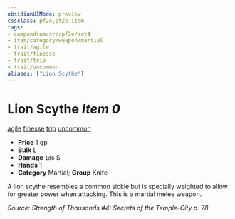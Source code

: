 ```yaml
---
obsidianUIMode: preview
cssclass: pf2e,pf2e-item
tags:
- compendium/src/pf2e/sot4
- item/category/weapon/martial
- trait/agile
- trait/finesse
- trait/trip
- trait/uncommon
aliases: ["Lion Scythe"]
---
```

# Lion Scythe *Item 0*  
[agile](/rules/traits/agile.md)  [finesse](/rules/traits/finesse.md)  [trip](/rules/traits/trip.md)  [uncommon](/rules/traits/uncommon.md)  

- **Price** 1 gp
- **Bulk** L
- **Damage** `1d6` S
- **Hands** 1
- **Category** Martial; **Group** Knife 

A lion scythe resembles a common sickle but is specially weighted to allow for greater power when attacking. This is a martial melee weapon.

*Source: Strength of Thousands #4: Secrets of the Temple-City p. 78*
